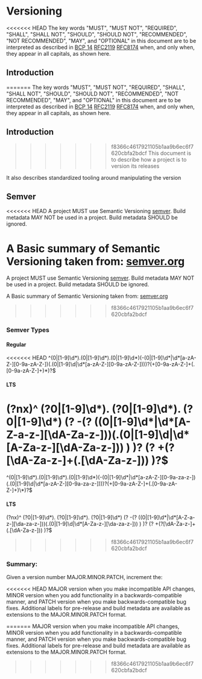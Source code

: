 # Versioning

<<<<<<< HEAD
The key words "MUST", "MUST NOT", "REQUIRED", "SHALL", "SHALL NOT", "SHOULD", "SHOULD NOT", "RECOMMENDED", "NOT RECOMMENDED", "MAY", and "OPTIONAL" in this document are to be interpreted as described in [BCP 14](https://tools.ietf.org/html/bcp14) [RFC2119](https://tools.ietf.org/html/rfc2119) [RFC8174](https://tools.ietf.org/html/rfc8174) when, and only when, they appear in all capitals, as shown here.

## Introduction
=======
The key words "MUST", "MUST NOT", "REQUIRED", "SHALL", "SHALL NOT", "SHOULD",
"SHOULD NOT", "RECOMMENDED", "NOT RECOMMENDED", "MAY", and "OPTIONAL" in this
document are to be interpreted as described in
[BCP 14](https://tools.ietf.org/html/bcp14)
[RFC2119](https://tools.ietf.org/html/rfc2119)
[RFC8174](https://tools.ietf.org/html/rfc8174) when, and only when, they appear
in all capitals, as shown here.

## Introduction

>>>>>>> f8366c4617921105b1aa9b6ec6f7620cbfa2bdcf
This document is to describe how a project is to version its releases

It also describes standardized tooling around manipulating the version

## Semver
<<<<<<< HEAD
A project MUST use Semantic Versioning [semver](https://semver.org). Build metadata MAY NOT be used in a project. Build metadata SHOULD be ignored.

A Basic summary of Semantic Versioning taken from: [semver.org](https://semver.org)
=======

A project MUST use Semantic Versioning [semver](https://semver.org). Build
metadata MAY NOT be used in a project. Build metadata SHOULD be ignored.

A Basic summary of Semantic Versioning taken from:
[semver.org](https://semver.org)
>>>>>>> f8366c4617921105b1aa9b6ec6f7620cbfa2bdcf

### Semver Types

#### Regular
<<<<<<< HEAD
^(0|[1-9]\d*).(0|[1-9]\d*).(0|[1-9]\d*)(-(0|[1-9]\d*|\d*[a-zA-Z-][0-9a-zA-Z-])(.(0|[1-9]\d|\d*[a-zA-Z-][0-9a-zA-Z-])))?(+[0-9a-zA-Z-]+(.[0-9a-zA-Z-]+)*)?$

#### LTS
(?nx)^ (?0|[1-9]\d*). (?0|[1-9]\d*). (?0|[1-9]\d*) (? -(? ((0|[1-9]\d*|\d*[A-Z-a-z-][\dA-Za-z-]))(.(0|[1-9]\d|\d*[A-Za-z-][\dA-Za-z-])) ) )? (? +(?[\dA-Za-z-]+(.[\dA-Za-z-])) )?$
=======

^(0|[1-9]\d\*).(0|[1-9]\d\*).(0|[1-9]\d\*)(-(0|[1-9]\d\*|\d\*[a-zA-Z-][0-9a-za-z-])(.(0|[1-9]\d|\d\*[a-zA-Z-][0-9a-za-z-])))?(+[0-9a-zA-Z-]+(.[0-9a-zA-Z-]+)\\*)?\$

#### LTS

(?nx)^ (?0|[1-9]\d\*). (?0|[1-9]\d\*). (?0|[1-9]\d\*) (? -(?
((0|[1-9]\d\*|\d\*[A-Z-a-z-][\da-za-z-]))(.(0|[1-9]\d|\d\*[A-Za-z-][\da-za-z-]))
) )? (? +(?[\dA-Za-z-]+(.[\dA-Za-z-])) )?\$
>>>>>>> f8366c4617921105b1aa9b6ec6f7620cbfa2bdcf

### Summary:

Given a version number MAJOR.MINOR.PATCH, increment the:

<<<<<<< HEAD
MAJOR version when you make incompatible API changes,
MINOR version when you add functionality in a backwards-compatible manner, and
PATCH version when you make backwards-compatible bug fixes.
Additional labels for pre-release and build metadata are available as extensions to the MAJOR.MINOR.PATCH format.


=======
MAJOR version when you make incompatible API changes, MINOR version when you add
functionality in a backwards-compatible manner, and PATCH version when you make
backwards-compatible bug fixes. Additional labels for pre-release and build
metadata are available as extensions to the MAJOR.MINOR.PATCH format.
>>>>>>> f8366c4617921105b1aa9b6ec6f7620cbfa2bdcf
